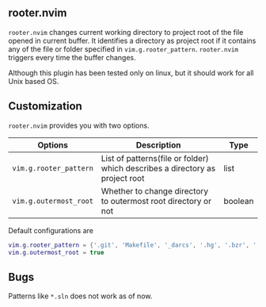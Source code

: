 ## rooter.nvim
`rooter.nvim` changes current working directory to project root of the file opened in current buffer. It
identifies a directory as project root if it contains any of the file or folder specified
in `vim.g.rooter_pattern`. `rooter.nvim` triggers every time the buffer changes.

Although this plugin has been tested only on linux, but it should work for all Unix based OS.

## Customization
`rooter.nvim` provides you with two options.


| Options                | Description                                                                 | Type     |
|------------------------|-----------------------------------------------------------------------------|----------|
| `vim.g.rooter_pattern` | List of patterns(file or folder) which describes a directory as project root| list     |
| `vim.g.outermost_root` | Whether to change directory to outermost root directory or not              | boolean  |

Default configurations are 

```lua
vim.g.rooter_pattern = {'.git', 'Makefile', '_darcs', '.hg', '.bzr', '.svn', 'node_modules', 'CMakeLists.txt'} 
vim.g.outermost_root = true
```

## Bugs
Patterns like `*.sln` does not work as of now.
